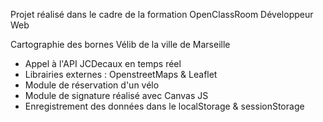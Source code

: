 Projet réalisé dans le cadre de la formation OpenClassRoom Développeur Web

Cartographie des bornes Vélib de la ville de Marseille

- Appel à l'API JCDecaux en temps réel
- Librairies externes : OpenstreetMaps & Leaflet
- Module de réservation d'un vélo 
- Module de signature réalisé avec Canvas JS
- Enregistrement des données dans le localStorage & sessionStorage
